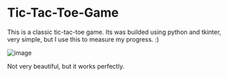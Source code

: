 # Tic-Tac-Toe-Game
This is a classic tic-tac-toe game. Its was builded using python and tkinter, very simple, but I use this to measure my progress. :)

![image](https://user-images.githubusercontent.com/65667868/148396447-fdd53038-9c51-4abf-adb2-5fd7c72c17cc.png)

Not very beautiful, but it works perfectly.

